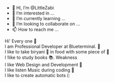 - 👋 Hi, I’m @LittleZabi
- 👀 I’m interested in ...
- 🌱 I’m currently learning ...
- 💞️ I’m looking to collaborate on ...
- 📫 How to reach me ...

Hi' Every one 👋<br>
I am Professional Developer at Blueterminal. 🙏<br>
I like to take biryani 🍴 in food with some piece of 🐔<br>
I !like to study books 📚. Weakness<br>
I like Web Design and Development 💞<br>
I like listen Music during coding 🦉<br>
I like to create automatic bots (:<br>
